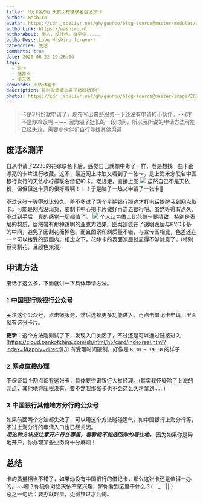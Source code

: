 ```yaml
---
title: 「玩卡系列」天依小柠檬联名借记IC卡
author: Mashiro
avatar: https://cdn.jsdelivr.net/gh/guohoo/blog-source@master/modules/avatar.jpg
authorLink: https://mashiro.nl
authorAbout: 懒人，没技术，自学中......
authorDesc: Love Mashiro forever!
categories: 生活
comments: true
date: 2020-06-22 19:26:00
tags: 
  - 玩卡
  - 储蓄卡
  - 洛天依
keywords: 天依储蓄卡
description: 有时收集癖上来了挡都挡不住
photos: https://cdn.jsdelivr.net/gh/guohoo/blog-source@master/image/2020-06/tianyi-card1.jpg
---
```



> 卡是3月份就申请了，现在写出来是服务一下还没有申请的小伙伴。~~(才不是炒冷饭呢 ~)~~
因为隔了挺长的一段时间，所以我所说的申请方法可能已经失效，需要小伙伴们自行寻找其他渠道

## 废话&测评 ##
自从申请了2233的花嫁联名卡后，感觉自己就像中毒了一样，老是想找一些卡面漂亮的卡片进行收藏。这不，最近网上冲浪又看到了一张卡，是上海禾念联名中国银行发行的天依小柠檬联名借记IC卡。老规矩，直接上图
![][1]
虽然自己不是天依粉，但但但这卡真的很好看啊！！！于是脑子一热又申请了一张卡🙈 

不过这张卡等得就比较久，差不多过了两个星期银行那边才打电话提醒我到网点取卡。可能是网点没现货，要制卡中心把卡片做好再送去银行吧。虽然等得有点久，不过到手后，真的感觉一切都值了。
![][2]
个人认为做工比花嫁卡要精致，特别是表层的材质，居然带有那种透明的亚克力效果。图案则嵌在了透明表层与PVC卡基的中间，避免了因刮花而掉色。而且图案印刷质量不错，与宣传图相比，色差还在一个可以接受的范围内。相比之下，花嫁卡的表面涂层就显得不够诚意了。(特别容易刮花，且颜色太浅)

## 申请方法 ##
废话了这么多，下面就讲一下具体申请方法。
### 1.中国银行微银行公众号 ###
关注这个公众号，点击微服务，然后选择更多功能进入，再点击借记卡申请，里面就有这张卡片。

**更新**：这个方法刚刚试了下，发现入口关闭了，不过还是可以通过链接进入
[https://cloud.bankofchina.com/sh/html/h5/card/indexreal.html?index=1&apply=direct][3]
有受理时间限制，好像是 `8:30 ~ 19:30` 的样子
### 2.网点直接办理 ###
不保证每个网点都有这张卡，具体要咨询银行大堂经理。(其实我怀疑除了上海的网点，其他地方压根没有，要不然我那张卡也不会这么久才拿到......)
### 3.中国银行其他地方分行的公众号 ###
如果前面两个方法都失效了，可以用这个方法碰碰运气。如中国银行上海分行等，不过上海分行的申请入口也已经关闭。  
***用这种方法应注意开户行在哪里，看看能不能选回你的居住地。***
因为如果你是异地开户，你办理某些业务将十分麻烦！

## 总结 ##
卡的质量相当不错了，如果你没有中国银行的借记卡，那么这张卡还是值得一办的。~~嗯？你说你对洛天依不感兴趣，那你看到这里干什么？(￣_￣|||)  
总之一句话：要办就趁早，免得错过才后悔。

  [1]: https://cdn.jsdelivr.net/gh/guohoo/blog-source@master/image/2020-06/tianyi-card1.jpg
  [2]: https://cdn.jsdelivr.net/gh/guohoo/blog-source@master/image/2020-06/tianyi-card2.jpg
  [3]: https://cloud.bankofchina.com/sh/html/h5/card/indexreal.html?index=1&apply=direct